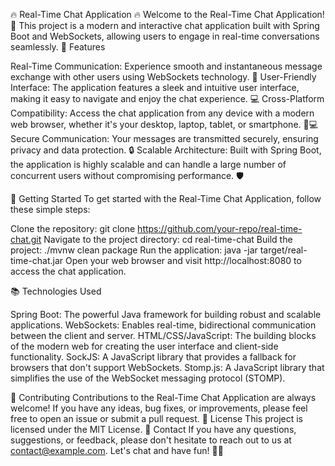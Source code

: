 🔥 Real-Time Chat Application 🔥
Welcome to the Real-Time Chat Application! 💬 This project is a modern and interactive chat application built with Spring Boot and WebSockets, allowing users to engage in real-time conversations seamlessly.
🌟 Features

Real-Time Communication: Experience smooth and instantaneous message exchange with other users using WebSockets technology. 🚀
User-Friendly Interface: The application features a sleek and intuitive user interface, making it easy to navigate and enjoy the chat experience. 💻
Cross-Platform Compatibility: Access the chat application from any device with a modern web browser, whether it's your desktop, laptop, tablet, or smartphone. 📱💻
Secure Communication: Your messages are transmitted securely, ensuring privacy and data protection. 🔒
Scalable Architecture: Built with Spring Boot, the application is highly scalable and can handle a large number of concurrent users without compromising performance. 🛡️

🚀 Getting Started
To get started with the Real-Time Chat Application, follow these simple steps:

Clone the repository: git clone https://github.com/your-repo/real-time-chat.git
Navigate to the project directory: cd real-time-chat
Build the project: ./mvnw clean package
Run the application: java -jar target/real-time-chat.jar
Open your web browser and visit http://localhost:8080 to access the chat application.

📚 Technologies Used

Spring Boot: The powerful Java framework for building robust and scalable applications.
WebSockets: Enables real-time, bidirectional communication between the client and server.
HTML/CSS/JavaScript: The building blocks of the modern web for creating the user interface and client-side functionality.
SockJS: A JavaScript library that provides a fallback for browsers that don't support WebSockets.
Stomp.js: A JavaScript library that simplifies the use of the WebSocket messaging protocol (STOMP).

🤝 Contributing
Contributions to the Real-Time Chat Application are always welcome! If you have any ideas, bug fixes, or improvements, please feel free to open an issue or submit a pull request.
📝 License
This project is licensed under the MIT License.
📧 Contact
If you have any questions, suggestions, or feedback, please don't hesitate to reach out to us at contact@example.com.
Let's chat and have fun! 🎉🎉
